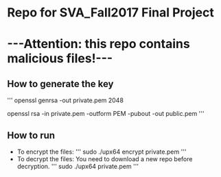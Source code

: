 # Repo for SVA_Fall2017 Final Project
# ---Attention: this repo contains malicious files!---
## How to generate the key
'''
openssl genrsa -out private.pem 2048

openssl rsa -in private.pem -outform PEM -pubout -out public.pem
'''

## How to run
- To encrypt the files:
'''
sudo ./upx64 encrypt private.pem
'''
- To decrypt the files:
You need to download a new repo before decryption.
'''
sudo ./upx64 private.pem
'''
